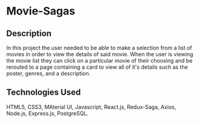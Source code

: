 # Movie-Sagas

## Description

In this project the user needed to be able to make a selection from a list of movies in order to view the details of said movie. When the user is viewing the movie list they can click on a particular movie of their choosing and be rerouted to a page containing a card to view all of it's details such as the poster, genres, and a description.

## Technologies Used

HTML5, CSS3, MAterial UI, Javascript, React.js, Redux-Saga, Axios, Node.js, Express.js, PostgreSQL.
